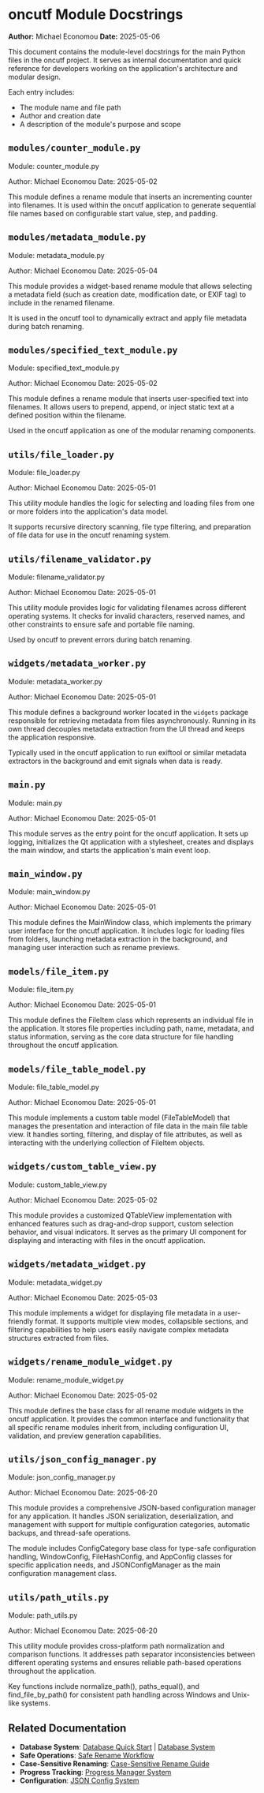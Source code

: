 # oncutf Module Docstrings

**Author:** Michael Economou
**Date:** 2025-05-06

This document contains the module-level docstrings for the main Python files
in the oncutf project. It serves as internal documentation and quick reference
for developers working on the application's architecture and modular design.

Each entry includes:
- The module name and file path
- Author and creation date
- A description of the module's purpose and scope

## `modules/counter_module.py`
Module: counter_module.py

Author: Michael Economou
Date: 2025-05-02

This module defines a rename module that inserts an incrementing counter
into filenames. It is used within the oncutf application to generate
sequential file names based on configurable start value, step, and padding.

## `modules/metadata_module.py`
Module: metadata_module.py

Author: Michael Economou
Date: 2025-05-04

This module provides a widget-based rename module that allows selecting
a metadata field (such as creation date, modification date, or EXIF tag)
to include in the renamed filename.

It is used in the oncutf tool to dynamically extract and apply file
metadata during batch renaming.

## `modules/specified_text_module.py`
Module: specified_text_module.py

Author: Michael Economou
Date: 2025-05-02

This module defines a rename module that inserts user-specified text
into filenames. It allows users to prepend, append, or inject static
text at a defined position within the filename.

Used in the oncutf application as one of the modular renaming components.

## `utils/file_loader.py`
Module: file_loader.py

Author: Michael Economou
Date: 2025-05-01

This utility module handles the logic for selecting and loading files
from one or more folders into the application's data model.

It supports recursive directory scanning, file type filtering, and
preparation of file data for use in the oncutf renaming system.

## `utils/filename_validator.py`
Module: filename_validator.py

Author: Michael Economou
Date: 2025-05-01

This utility module provides logic for validating filenames across
different operating systems. It checks for invalid characters, reserved
names, and other constraints to ensure safe and portable file naming.

Used by oncutf to prevent errors during batch renaming.

## `widgets/metadata_worker.py`
Module: metadata_worker.py

Author: Michael Economou
Date: 2025-05-01

This module defines a background worker located in the `widgets` package
responsible for retrieving metadata from files asynchronously. Running
in its own thread decouples metadata extraction from the UI thread and
keeps the application responsive.

Typically used in the oncutf application to run exiftool or similar
metadata extractors in the background and emit signals when data is ready.

## `main.py`
Module: main.py

Author: Michael Economou
Date: 2025-05-01

This module serves as the entry point for the oncutf application.
It sets up logging, initializes the Qt application with a stylesheet, creates
and displays the main window, and starts the application's main event loop.

## `main_window.py`
Module: main_window.py

Author: Michael Economou
Date: 2025-05-01

This module defines the MainWindow class, which implements the primary user interface
for the oncutf application. It includes logic for loading files from folders, launching
metadata extraction in the background, and managing user interaction such as rename previews.

## `models/file_item.py`
Module: file_item.py

Author: Michael Economou
Date: 2025-05-01

This module defines the FileItem class which represents an individual file
in the application. It stores file properties including path, name, metadata,
and status information, serving as the core data structure for file handling
throughout the oncutf application.

## `models/file_table_model.py`
Module: file_table_model.py

Author: Michael Economou
Date: 2025-05-01

This module implements a custom table model (FileTableModel) that manages
the presentation and interaction of file data in the main file table view.
It handles sorting, filtering, and display of file attributes, as well as
interacting with the underlying collection of FileItem objects.

## `widgets/custom_table_view.py`
Module: custom_table_view.py

Author: Michael Economou
Date: 2025-05-02

This module provides a customized QTableView implementation with enhanced
features such as drag-and-drop support, custom selection behavior, and
visual indicators. It serves as the primary UI component for displaying
and interacting with files in the oncutf application.

## `widgets/metadata_widget.py`
Module: metadata_widget.py

Author: Michael Economou
Date: 2025-05-03

This module implements a widget for displaying file metadata in a
user-friendly format. It supports multiple view modes, collapsible
sections, and filtering capabilities to help users easily navigate
complex metadata structures extracted from files.

## `widgets/rename_module_widget.py`
Module: rename_module_widget.py

Author: Michael Economou
Date: 2025-05-02

This module defines the base class for all rename module widgets in the
oncutf application. It provides the common interface and functionality
that all specific rename modules inherit from, including configuration
UI, validation, and preview generation capabilities.

## `utils/json_config_manager.py`
Module: json_config_manager.py

Author: Michael Economou
Date: 2025-06-20

This module provides a comprehensive JSON-based configuration manager for any application.
It handles JSON serialization, deserialization, and management with support for
multiple configuration categories, automatic backups, and thread-safe operations.

The module includes ConfigCategory base class for type-safe configuration handling,
WindowConfig, FileHashConfig, and AppConfig classes for specific application needs,
and JSONConfigManager as the main configuration management class.

## `utils/path_utils.py`
Module: path_utils.py

Author: Michael Economou
Date: 2025-06-20

This utility module provides cross-platform path normalization and comparison functions.
It addresses path separator inconsistencies between different operating systems and
ensures reliable path-based operations throughout the application.

Key functions include normalize_path(), paths_equal(), and find_file_by_path()
for consistent path handling across Windows and Unix-like systems.

## Related Documentation

- **Database System**: [Database Quick Start](database_quick_start.md) | [Database System](database_system.md)
- **Safe Operations**: [Safe Rename Workflow](safe_rename_workflow.md)
- **Case-Sensitive Renaming**: [Case-Sensitive Rename Guide](case_sensitive_rename_guide.md)
- **Progress Tracking**: [Progress Manager System](progress_manager_system.md)
- **Configuration**: [JSON Config System](json_config_system.md)
